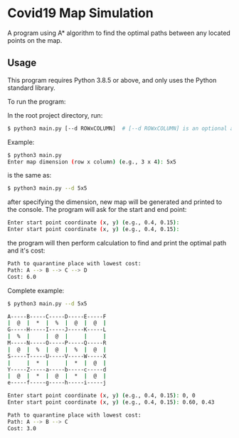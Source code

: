 # Covid19 Map Simulation

A program using A* algorithm to find the optimal paths between any located points on the map.  

## Usage
This program requires Python 3.8.5 or above, and only uses the Python standard library.  
  
To run the program:  
  
In the root project directory, run:  

```bash
$ python3 main.py [--d ROWxCOLUMN]  # [--d ROWxCOLUMN] is an optional argument to specify the map dimension
```
  
Example:
```bash
$ python3 main.py
Enter map dimension (row x column) (e.g., 3 x 4): 5x5
```
is the same as:
```bash
$ python3 main.py --d 5x5
```
after specifying the dimension, new map will be generated and printed to the console. The program will ask for the start and end point:
```bash
Enter start point coordinate (x, y) (e.g., 0.4, 0.15):
Enter start point coordinate (x, y) (e.g., 0.4, 0.15):
```
the program will then perform calculation to find and print the optimal path and it's cost:
```bash
Path to quarantine place with lowest cost:
Path: A --> B --> C --> D
Cost: 6.0
```
  
Complete example:
```bash
$ python3 main.py --d 5x5

A-----B-----C-----D-----E-----F
|  @  |  *  |  %  |  @  |  @  |
G-----H-----I-----J-----K-----L
|  %  |     |  @  |     |     |
M-----N-----O-----P-----Q-----R
|  @  |  %  |  @  |  %  |  @  |
S-----T-----U-----V-----W-----X
|     |  *  |     |  *  |  @  |
Y-----Z-----a-----b-----c-----d
|  @  |  *  |  @  |  *  |  @  |
e-----f-----g-----h-----i-----j

Enter start point coordinate (x, y) (e.g., 0.4, 0.15): 0, 0
Enter start point coordinate (x, y) (e.g., 0.4, 0.15): 0.60, 0.43

Path to quarantine place with lowest cost:
Path: A --> B --> C
Cost: 3.0
```


